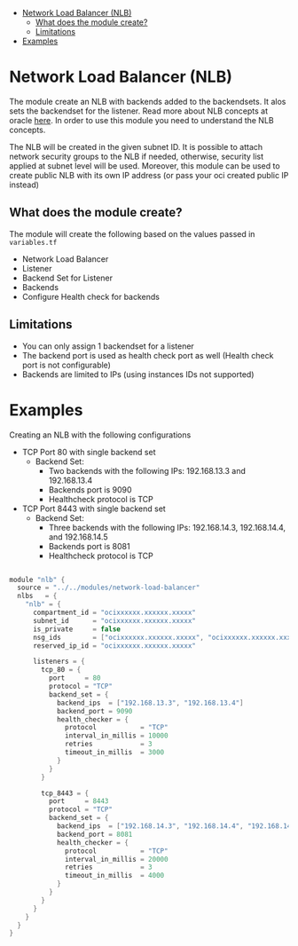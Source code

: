 - [Network Load Balancer (NLB)](#network-load-balancer-nlb)
  - [What does the module create?](#what-does-the-module-create)
  - [Limitations](#limitations)
- [Examples](#examples)

# Network Load Balancer (NLB)
The module create an NLB with backends added to the backendsets. It alos sets the backendset for the listener. Read more about NLB concepts at oracle [here](https://docs.oracle.com/en-us/iaas/Content/NetworkLoadBalancer/overview.htm). In order to use this module you need to understand the NLB concepts.

The NLB will be created in the given subnet ID. It is possible to attach network security groups to the NLB if needed, otherwise, security list applied at subnet level will be used. Moreover, this module can be used to create public NLB with its own IP address (or pass your oci created public IP instead)

## What does the module create?
The module will create the following based on the values passed in `variables.tf`
* Network Load Balancer
* Listener
* Backend Set for Listener
* Backends
* Configure Health check for backends

## Limitations
* You can only assign 1 backendset for a listener
* The backend port is used as health check port as well (Health check port is not configurable)
* Backends are limited to IPs (using instances IDs not supported)

# Examples
Creating an NLB with the following configurations
* TCP Port 80 with single backend set
  * Backend Set: 
    * Two backends with the following IPs: 192.168.13.3 and 192.168.13.4
    * Backends port is 9090
    * Healthcheck protocol is TCP
* TCP Port 8443 with single backend set
  * Backend Set: 
    * Three backends with the following IPs: 192.168.14.3, 192.168.14.4, and 192.168.14.5
    * Backends port is 8081
    * Healthcheck protocol is TCP

```h

module "nlb" {
  source = "../../modules/network-load-balancer"
  nlbs   = {
    "nlb" = {
      compartment_id = "ocixxxxxx.xxxxxx.xxxxx"
      subnet_id      = "ocixxxxxx.xxxxxx.xxxxx"
      is_private     = false
      nsg_ids        = ["ocixxxxxx.xxxxxx.xxxxx", "ocixxxxxx.xxxxxx.xxxxx"]
      reserved_ip_id = "ocixxxxxx.xxxxxx.xxxxx"

      listeners = {
        tcp_80 = {
          port     = 80
          protocol = "TCP"
          backend_set = {
            backend_ips  = ["192.168.13.3", "192.168.13.4"]
            backend_port = 9090
            health_checker = {
              protocol           = "TCP"
              interval_in_millis = 10000
              retries            = 3
              timeout_in_millis  = 3000
            }
          }
        }

        tcp_8443 = {
          port     = 8443
          protocol = "TCP"
          backend_set = {
            backend_ips  = ["192.168.14.3", "192.168.14.4", "192.168.14.5"]
            backend_port = 8081
            health_checker = {
              protocol           = "TCP"
              interval_in_millis = 20000
              retries            = 3
              timeout_in_millis  = 4000
            }
          }
        }
      }
    }
  }
}
```
